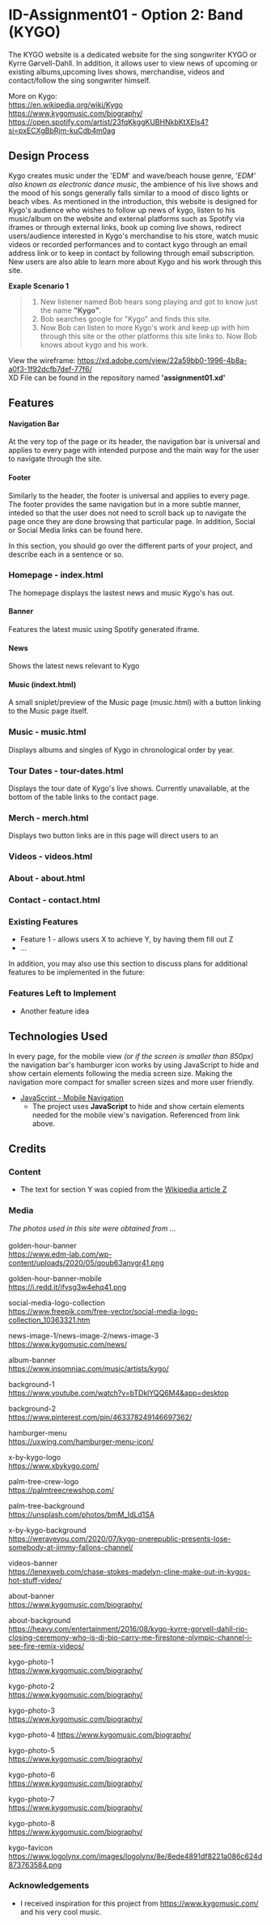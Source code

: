 # ID-Assignment01 - Option 2: Band (KYGO)
The KYGO website is a dedicated website for the sing songwriter KYGO or Kyrre Gørvell-Dahll. In addition, it allows user to view news of upcoming or existing albums,upcoming lives shows, merchandise, videos and contact/follow the sing songwriter himself.

More on Kygo:<br>
https://en.wikipedia.org/wiki/Kygo<br>
https://www.kygomusic.com/biography/<br>
https://open.spotify.com/artist/23fqKkggKUBHNkbKtXEls4?si=pxECXgBbRjm-kuCdb4m0ag

## Design Process
Kygo creates music under the 'EDM' and wave/beach house genre, *'EDM' also known as electronic dance music*, the ambience of his live shows and the mood of his songs generally falls similar to a mood of disco lights or beach vibes. As mentioned in the introduction, this website is designed for Kygo's audience who wishes to follow up news of kygo, listen to his music/album on the website and external platforms such as Spotify via iframes or through external links, book up coming live shows, redirect users/audience interested in Kygo's merchandise to his store, watch music videos or recorded performances and to contact kygo through an email address link or to keep in contact by following through email subscription. New users are also able to learn more about Kygo and his work through this site.

**Exaple Scenario 1**
>  1. New listener named Bob hears song playing and got to know just the name **"Kygo"**.<br>
>  2. Bob searches google for "Kygo" and finds this site.<br>
>  3. Now Bob can listen to more Kygo's work and keep up with him through this site or the other platforms this site links to. Now Bob knows about kygo and his work.<br>

View the wireframe: https://xd.adobe.com/view/22a59bb0-1996-4b8a-a0f3-1f92dcfb7def-77f6/<br>
XD File can be found in the repository named **'assignment01.xd'**

## Features
#### Navigation Bar
At the very top of the page or its header, the navigation bar is universal and applies to every page with intended purpose and the main way for the user to navigate through the site.

#### Footer
Similarly to the header, the footer is universal and applies to every page. The footer provides the same navigation but in a more subtle manner, inteded so that the user does not need to scroll back up to navigate the page once they are done browsing that particular page. In addition, Social or Social Media links can be found here.

In this section, you should go over the different parts of your project, and describe each in a sentence or so.
### Homepage - index.html
The homepage displays the lastest news and music Kygo's has out.
#### Banner
Features the latest music using Spotify generated iframe.
#### News
Shows the latest news relevant to Kygo
#### Music (indext.html)
A small sniplet/preview of the Music page (music.html) with a button linking to the Music page itself.

### Music - music.html
Displays albums and singles of Kygo in chronological order by year.

### Tour Dates - tour-dates.html
Displays the tour date of Kygo's live shows. Currently unavailable, at the bottom of the table links to the contact page.

### Merch - merch.html
Displays two button links are in this page will direct users to an

### Videos - videos.html
### About - about.html
### Contact - contact.html


### Existing Features
- Feature 1 - allows users X to achieve Y, by having them fill out Z
- ...

In addition, you may also use this section to discuss plans for additional features to be implemented in the future:

### Features Left to Implement
- Another feature idea

## Technologies Used

In every page, for the mobile view *(or if the screen is smaller than 850px)* the navigation bar's hamburger icon works by using JavaScript to hide and show certain elements following the media screen size. Making the navigation more compact for smaller screen sizes and more user friendly.

- [JavaScript -  Mobile Navigation](https://www.w3schools.com/howto/howto_js_mobile_navbar.asp)
    - The project uses **JavaScript** to hide and show certain elements needed for the mobile view's navigation. Referenced from link above.

## Credits

### Content
- The text for section Y was copied from the [Wikipedia article Z](https://en.wikipedia.org/wiki/Z)

### Media
*The photos used in this site were obtained from ...*<br><br>
golden-hour-banner <br>
https://www.edm-lab.com/wp-content/uploads/2020/05/qoub63anvgr41.png

golden-hour-banner-mobile <br>
https://i.redd.it/ifvsg3w4ehq41.png <br>

social-media-logo-collection<br>
https://www.freepik.com/free-vector/social-media-logo-collection_10363321.htm<br>

news-image-1/news-image-2/news-image-3<br>
https://www.kygomusic.com/news/<br>

album-banner<br>
https://www.insomniac.com/music/artists/kygo/<br>

background-1<br>
https://www.youtube.com/watch?v=bTDklYQQ6M4&app=desktop<br>

background-2<br>
https://www.pinterest.com/pin/463378249146697362/<br>

hamburger-menu<br>
https://uxwing.com/hamburger-menu-icon/<br>

x-by-kygo-logo<br>
https://www.xbykygo.com/<br>

palm-tree-crew-logo<br>
https://palmtreecrewshop.com/<br>

palm-tree-background<br>
https://unsplash.com/photos/bmM_IdLd1SA<br>

x-by-kygo-background<br>
https://weraveyou.com/2020/07/kygo-onerepublic-presents-lose-somebody-at-jimmy-fallons-channel/<br>

videos-banner <br>
https://lenexweb.com/chase-stokes-madelyn-cline-make-out-in-kygos-hot-stuff-video/<br>

about-banner<br>
https://www.kygomusic.com/biography/<br>

about-background<br>
https://heavy.com/entertainment/2016/08/kygo-kyrre-gorvell-dahll-rio-closing-ceremony-who-is-dj-bio-carry-me-firestone-olympic-channel-i-see-fire-remix-videos/<br>

kygo-photo-1<br>
https://www.kygomusic.com/biography/<br>

kygo-photo-2<br>
https://www.kygomusic.com/biography/<br>

kygo-photo-3<br>
https://www.kygomusic.com/biography/<br>

kygo-photo-4
https://www.kygomusic.com/biography/<br>

kygo-photo-5<br>
https://www.kygomusic.com/biography/<br>

kygo-photo-6<br>
https://www.kygomusic.com/biography/<br>

kygo-photo-7<br>
https://www.kygomusic.com/biography/<br>

kygo-photo-8<br>
https://www.kygomusic.com/biography/<br>

kygo-favicon<br>
https://www.logolynx.com/images/logolynx/8e/8ede4891df8221a086c624d873763584.png<br>



### Acknowledgements

- I received inspiration for this project from https://www.kygomusic.com/ and his very cool music.

